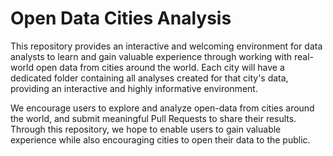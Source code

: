 # Open Data Cities Analysis
This repository provides an interactive and welcoming environment for data analysts to learn and gain valuable experience through working with real-world open data from cities around the world. Each city will have a dedicated folder containing all analyses created for that city's data, providing an interactive and highly informative environment.

We encourage users to explore and analyze open-data from cities around the world, and submit meaningful Pull Requests to share their results. Through this repository, we hope to enable users to gain valuable experience while also encouraging cities to open their data to the public.